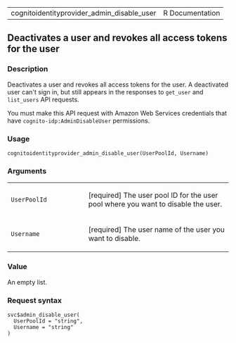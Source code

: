 <table style="width: 100%;">
<tbody>
<tr class="odd">
<td>cognitoidentityprovider_admin_disable_user</td>
<td style="text-align: right;">R Documentation</td>
</tr>
</tbody>
</table>

## Deactivates a user and revokes all access tokens for the user

### Description

Deactivates a user and revokes all access tokens for the user. A
deactivated user can't sign in, but still appears in the responses to
`get_user` and `list_users` API requests.

You must make this API request with Amazon Web Services credentials that
have `cognito-idp:AdminDisableUser` permissions.

### Usage

    cognitoidentityprovider_admin_disable_user(UserPoolId, Username)

### Arguments

<table>
<colgroup>
<col style="width: 35%" />
<col style="width: 65%" />
</colgroup>
<tbody>
<tr class="odd">
<td><code
id="cognitoidentityprovider_admin_disable_user_:_UserPoolId">UserPoolId</code></td>
<td><p>[required] The user pool ID for the user pool where you want to
disable the user.</p></td>
</tr>
<tr class="even">
<td><code
id="cognitoidentityprovider_admin_disable_user_:_Username">Username</code></td>
<td><p>[required] The user name of the user you want to
disable.</p></td>
</tr>
</tbody>
</table>

### Value

An empty list.

### Request syntax

    svc$admin_disable_user(
      UserPoolId = "string",
      Username = "string"
    )
